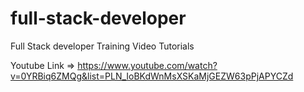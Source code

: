 # full-stack-developer
Full Stack developer Training Video Tutorials 

Youtube Link => https://www.youtube.com/watch?v=0YRBiq6ZMQg&list=PLN_IoBKdWnMsXSKaMjGEZW63pPjAPYCZd
